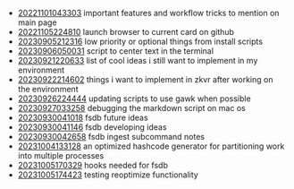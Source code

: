 - [20221101043303](/zet/20221101043303/README.md) important features and workflow tricks to mention on main page
- [20221105224810](/zet/20221105224810/README.md) launch browser to current card on github
- [20230905212316](/zet/20230905212316/README.md) low priority or optional things from install scripts
- [20230906050031](/zet/20230906050031/README.md) script to center text in the terminal
- [20230921220633](/zet/20230921220633/README.md) list of cool ideas i still want to implement in my environment
- [20230922214602](/zet/20230922214602/README.md) things i want to implement in zkvr after working on the environment
- [20230926224444](/zet/20230926224444/README.md) updating scripts to use gawk when possible
- [20230927033258](/zet/20230927033258/README.md) debugging the markdown script on mac os
- [20230930041018](/zet/20230930041018/README.md) fsdb future ideas
- [20230930041146](/zet/20230930041146/README.md) fsdb developing ideas
- [20230930042658](/zet/20230930042658/README.md) fsdb ingest subcommand notes
- [20231004133128](/zet/20231004133128/README.md) an optimized hashcode generator for partitioning work into multiple processes
- [20231005170329](/zet/20231005170329/README.md) hooks needed for fsdb
- [20231005174423](/zet/20231005174423/README.md) testing reoptimize functionality
